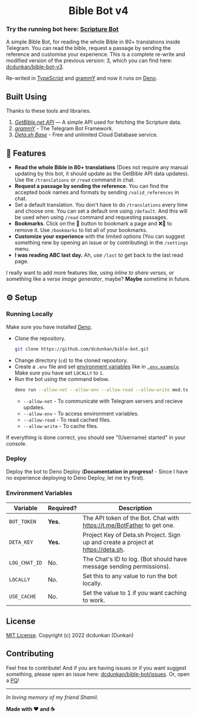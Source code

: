 <h1 align="center">Bible Bot v4</h1>

### Try the running bot here: [Scripture Bot](https://telegram.me/scripturbot)

A simple Bible Bot, for reading the whole Bible in 80+ translations inside
Telegram. You can read the bible, request a passage by sending the reference and
customise your experience. This is a complete re-write and modified version of
the previous version: 3, which you can find here:
[dcdunkan/bible-bot-v3](https://github.com/dcdunkan/bible-bot-v3).

Re-writed in [TypeScript](https://typescriptlang.org) and
[grammY](https://grammy.dev/) and now it runs on [Deno](https://deno.land/).

## Built Using

Thanks to these tools and libraries.

1. _[GetBible.net API](https://getbible.net/api)_ — A simple API used for
   fetching the Scripture data.
2. _[grammY](https://grammy.dev)_ - The Telegram Bot Framework.
3. _[Deta.sh Base](https://deta.sh)_ - Free and unlimited Cloud Database
   service.

## 🦕 Features

- **Read the whole Bible in 80+ translations** (Does not require any manual
  updating by this bot, it should update as the GetBible API data updates). Use
  the `/translations` or `/read` command in chat.
- **Request a passage by sending the reference**. You can find the accepted book
  names and formats by sending `/valid_references` in chat.
- Set a default translation. You don't have to do `/translations` every time and
  choose one. You can set a default one using `/default`. And this will be used
  when using `/read` command and requesting passages.
- **Bookmarks**. Click on the 🔖 button to bookmark a page and ❌🔖 to remove it.
  Use `/bookmarks` to list all of your bookmarks.
- **Customize your experience** with the limited options (You can suggest
  something new by opening an issue or by contributing) in the `/settings` menu.
- **I was reading ABC last day.** Ah, use `/last` to get back to the last read
  page.

I really want to add more features like, using _inline to share verses_, or
something like a _verse image generator_, maybe? **Maybe** sometime in future.

## ⚙️ Setup

### Running Locally

Make sure you have installed [Deno](https://deno.land/).

- Clone the repository.
  ```bash
  git clone https://github.com/dcdunkan/bible-bot.git
  ```
- Change directory (`cd`) to the cloned repository.
- Create a `.env` file and set [environment variables](#environment-variables)
  like in [`.env.example`](.env.example). Make sure you have set `LOCALLY` to
  `1`.
- Run the bot using the command below.
  ```bash
  deno run --allow-net --allow-env --allow-read --allow-write mod.ts
  ```
  - `--allow-net` - To communicate with Telegram servers and recieve updates.
  - `--allow-env` - To access environment variables.
  - `--allow-read` - To read cached files.
  - `--allow-write` - To cache files.

If everything is done correct, you should see "(Username) started" in your
console.

### Deploy

Deploy the bot to Deno Deploy (**Documentation in progress!** - Since I have no
experience deploying to Deno Deploy, let me try first).

### Environment Variables

| Variable      | Required? | Description                                                                      |
| ------------- | --------- | -------------------------------------------------------------------------------- |
| `BOT_TOKEN`   | **Yes.**  | The API token of the Bot. Chat with https://t.me/BotFather to get one.           |
| `DETA_KEY`    | **Yes.**  | Project Key of Deta.sh Project. Sign up and create a project at https://deta.sh. |
| `LOG_CHAT_ID` | No.       | The Chat's ID to log. (Bot should have message sending permissions).             |
| `LOCALLY`     | No.       | Set this to any value to run the bot locally.                                    |
| `USE_CACHE`   | No.       | Set the value to 1 if you want caching to work.                                  |

## License

[MIT License](LICENSE). Copyright (c) 2022 dcdunkan (Dunkan)

## Contributing

Feel free to contribute! And if you are having issues or if you want suggest
something, please open an issue here:
[dcdunkan/bible-bot/issues](https://github.com/dcdunkan/bible-bot/issues). Or,
open a [PQ](https://telegram.me/grammyjs/34358)!

---

_In loving memory of my friend Shamil._

**Made with ❤️ and ☕**
